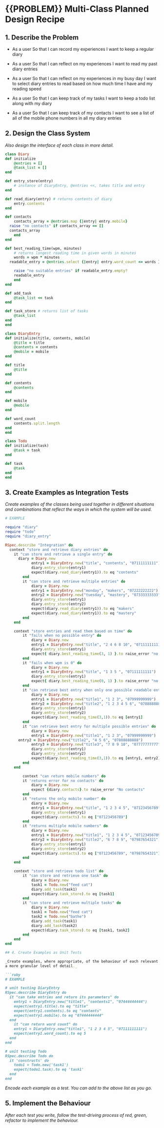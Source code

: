 # {{PROBLEM}} Multi-Class Planned Design Recipe

## 1. Describe the Problem

- As a user So that I can record my experiences I want to keep a regular diary

- As a user So that I can reflect on my experiences I want to read my past diary entries

- As a user So that I can reflect on my experiences in my busy day I want to select diary entries to read based on how much time I have and my reading speed

- As a user So that I can keep track of my tasks I want to keep a todo list along with my diary

- As a user So that I can keep track of my contacts I want to see a list of all of the mobile phone numbers in all my diary entries



## 2. Design the Class System

_Also design the interface of each class in more detail._

```ruby
class Diary
def initialize
	@entries = []
	@task_list = []
end

def entry_store(entry)
	# instance of DiaryEntry, @entries <<, takes title and entry
end

def read_diary(entry) # returns contents of diary
	entry.contents
end

def contacts
	contacts_array = @entries.map {|entry| entry.mobile}
  raise "no contacts" if contacts_array == []
  contacts_array
	end
end

def best_reading_time(wpm, minutes)
	# returns longest reading time in given words in minutes
	words = wpm * minutes
  readable_entry = @entries.select {|entry| entry.word_count <= words }

	raise "no suitable entries" if readable_entry.empty?
	readable_entry
	end
end

def add_task
	@task_list << task
end

def task_store # returns list of tasks
	@task_list
end
end

class DiaryEntry
def initialize(title, contents, mobile)
	@title = title
	@contents = contents
	@mobile = mobile
end

def title 
	@title
end

def contents
	@contents
end

def mobile
	@mobile
end

def word_count
	contents.split.length
end
end

class Todo
def initialize(task)
	@task = task
end

def task
	@task
end
end

```

## 3. Create Examples as Integration Tests

_Create examples of the classes being used together in different situations and
combinations that reflect the ways in which the system will be used._

```ruby
# EXAMPLE

require "diary"
require "todo"
require "diary_entry"

RSpec.describe "Integration" do
  context "store and retrieve diary entries" do
    it "can store and retrieve a single entry" do
      diary = Diary.new
			entry1 = DiaryEntry.new("title", "contents", "07111111111")
			diary.entry_store(entry1)
			expect(diary.read_diary(entry1)).to eq "contents"
		end
		it "can store and retrieve multiple entries" do
			diary = Diary.new
			entry1 = DiaryEntry.new("monday", "makers", "07222222222")
			entry2 = DiaryEntry.new("tuesday", "mastery", "07333333333")
			diary.entry_store(entry1)
			diary.entry_store(entry2)
			expect(diary.read_diary(entry1)).to eq "makers"
			expect(diary.read_diary(entry1)).to eq "mastery"
		end
	end

	context "store entries and read them based on time" do
		it "fails when no possible entry" do
			diary = Diary.new
			entry1 = DiaryEntry.new("title", "2 4 6 8 10", "07111111111")
			diary.entry_store(entry1)
			expect{ diary.best_reading_time(3, 1) }.to raise_error "no suitable entries"
		end
		it "fails when wpm is 0" do
			diary = Diary.new
			entry1 = DiaryEntry.new("title", "1 3 5 ", "07111111111")
			diary.entry_store(entry1)
			expect{ diary.best_reading_time(0, 1) }.to raise_error "no suitable entries"
		end
		it "can retrieve best entry when only one possible readable entry" do
			diary = Diary.new
			entry1 = DiaryEntry.new("title1", "1 2 3", "07999999999")
			entry2 = DiaryEntry.new("title2", "1 2 3 4 5 6", "07888888888")
			diary.entry_store(entry1)
			diary.entry_store(entry2)
			expect(diary.best_reading_time(3,1)).to eq [entry1]
		end
		it "can retrieve best entry for multiple possible entries" do
			diary = Diary.new
			entry1 = DiaryEntry.new("title1", "1 2 3", "07999999999")
      entry2 = DiaryEntry.new("title2", "4 5 6", "07888888888")
			entry3 = DiaryEntry.new("title3", "7 8 9 10", "07777777777")
			diary.entry_store(entry1)
			diary.entry_store(entry2)
			expect(diary.best_reading_time(3,1)).to eq [entry1, entry2]
		end
	end

		context "can return mobile numbers" do
    	it 'returns error for no contacts' do
			diary = Diary.new
			expect {diary.contacts}.to raise_error "No contacts"
    	end
		it "returns the only mobile number" do
			diary = Diary.new
			entry1 = DiaryEntry.new("title", "1 2 3 4 5", "07123456789")
			diary.entry_store(entry1)
			expect(diary.contacts).to eq ["07123456789"]
		end
		it "returns multiple mobile numbers" do
			diary = Diary.new
			entry1 = DiaryEntry.new("title1", "1 2 3 4 5", "07123456789")
			entry2 = DiaryEntry.new("title2", "6 7 8 9", "07987654321")
			diary.entry_store(entry1)
			diary.entry_store(entry2)
			expect(diary.contacts).to eq ["07123456789", "07987654321"]
		end
	end

	context "store and retrieve todo list" do
		it "can store and retrieve one task" do
			diary = Diary.new
			task1 = Todo.new("feed cat")
			diary.add_task(task1)
			expect(diary.task_store).to eq [task1]
		end
		it "can store and retrieve multiple tasks" do
			diary = Diary.new
			task1 = Todo.new("feed cat")
			task2 = Todo.new("bathe")
			diary.add_task(task1)
			diary.add_task(task2)
			expect(diary.task_store).to eq [task1, task2]
		end
	end
end

## 4. Create Examples as Unit Tests

_Create examples, where appropriate, of the behaviour of each relevant class at
a more granular level of detail._

```ruby
# EXAMPLE

# unit testing DiaryEntry
RSpec.describe DiaryEntry do
  it "can take entries and return its parameters" do
    entry1 = DiaryEntry.new("title1", "contents1", "07444444444")
    expect(entry1.title).to eq "title"
    expect(entry1.contents).to eq "contents"
    expect(entry1.mobile).to eq "07444444444"
  end
	it "can return word count" do
    entry1 = DiaryEntry.new("title1", "1 2 3 4 5", "07111111111")
    expect(entry1.word_count).to eq 5
  end
end

# unit testing Todo
RSpec.describe Todo do
  it 'constructs' do
    todo1 = Todo.new('task1')
    expect(todo1.task).to eq 'task1'
  end
end

```

_Encode each example as a test. You can add to the above list as you go._

## 5. Implement the Behaviour

_After each test you write, follow the test-driving process of red, green,
refactor to implement the behaviour._


